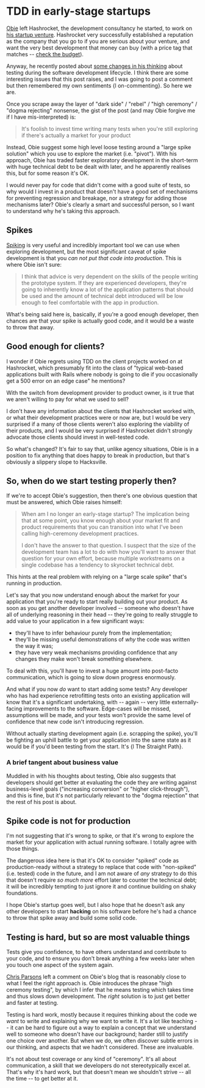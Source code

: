 TDD in early-stage startups
===========================

[Obie][] left Hashrocket, the development consultancy he started, to work on [his startup venture][rightbonus]. Hashrocket very successfully established a reputation as the company that you go to if you are serious about your venture, and want the very best development that money can buy (with a price tag that matches -- [check the budget][hashrocket budget]).

Anyway, he recently posted about [some changes in his thinking][dark side] about testing during the software development lifecycle. I think there are some interesting issues that this post raises, and I was going to post a comment but then remembered my own sentiments {l on-commenting}. So here we are.

Once you scrape away the layer of "dark side" / "rebel" / "high ceremony" / "dogma rejecting" nonsense, the gist of the post (and may Obie forgive me if I have mis-interpreted) is:

> It's foolish to invest time writing many tests when you're still exploring if there's actually a market for your product

Instead, Obie suggest some high level loose testing around a "large spike solution" which you use to explore the market (i.e. "pivot"). With his approach, Obie has traded faster exploratory development in the short-term with huge technical debt to be dealt with later, and he apparently realises this, but for some reason it's OK.

I would never pay for code that didn't come with a good suite of tests, so why would I invest in a product that doesn't have a good set of mechanisms for preventing regression and breakage, nor a strategy for adding those mechanisms later? Obie's clearly a smart and successful person, so I want to understand why he's taking this approach.


Spikes
------

[Spiking][] is very useful and incredibly important tool we can use when exploring development, but the most significant caveat of spike development is that you *can not put that code into production*. This is where Obie isn't sure:

>  I think that advice is very dependent on the skills of the people writing the prototype system. If they are experienced developers, they're going to inherently know a lot of the application patterns that should be used and the amount of technical debt introduced will be low enough to feel comfortable with the app in production.

What's being said here is, basically, if you're a good enough developer, then chances are that your spike is actually good code, and it would be a waste to throw that away.


Good enough for clients?
-----------------------

I wonder if Obie regrets using TDD on the client projects worked on at Hashrocket, which presumably fit into the class of "typical web-based applications built with Rails where nobody is going to die if you occasionally get a 500 error on an edge case" he mentions?

With the switch from development provider to product owner, is it true that we aren't willing to pay for what we used to sell?

I don't have any information about the clients that Hashrocket worked with, or what their development practices were or now are, but I would be very surprised if a many of those clients weren't also exploring the viability of their products, and I would be very surprised if Hashrocket didn't strongly advocate those clients should invest in well-tested code.

So what's changed? It's fair to say that, unlike agency situations, Obie is in a position to fix anything that does happy to break in production, but that's obviously a slippery slope to Hacksville.


So, when do we start testing properly then?
-------------------------------------------

If we're to accept Obie's suggestion, then there's one obvious question that must be answered, which Obie raises himself:

> When am I no longer an early-stage startup? The implication being that at some point, you know enough about your market fit and product requirements that you can transition into what I've been calling high-ceremony development practices.
>
> I don't have the answer to that question. I suspect that the size of the development team has a lot to do with how you'll want to answer that question for your own effort, because multiple workstreams on a single codebase has a tendency to skyrocket technical debt.

This hints at the real problem with relying on a "large scale spike" that's running in production.

Let's say that you now understand enough about the market for your application that you're ready to start really building out your product. As soon as you get another developer involved -- someone who doesn't have all of underlying reasoning in their head -- they're going to really struggle to add value to your application in a few significant ways:

- they'll have to infer behaviour purely from the implementation;
- they'll be missing useful demonstrations of *why* the code was written the way it was;
- they have very weak mechanisms providing confidence that any changes they make won't break something elsewhere.

To deal with this, you'll have to invest a huge amount into post-facto communication, which is going to slow down progress enormously.

And what if you now *do* want to start adding some tests? Any developer who has had experience retrofitting tests onto an existing application will know that it's a significant undertaking, with -- again -- very little externally-facing improvements to the software. Edge-cases will be missed, assumptions will be made, and your tests won't provide the same level of confidence that new code isn't introducing regression.

Without actually starting development again (i.e. scrapping the spike), you'll be fighting an uphill battle to get your application into the same state as it would be if you'd been testing from the start. It's {l The Straight Path}.


### A brief tangent about business value

Muddled in with his thoughts about testing, Obie also suggests that developers should get better at evaluating the code they are writing against business-level goals ("increasing conversion" or "higher click-through"), and this is fine, but it's not particularly relevant to the "dogma rejection" that the rest of his post is about.



Spike code is not for production
-------

I'm not suggesting that it's wrong to spike, or that it's wrong to explore the market for your application with actual running software. I totally agree with those things.

The dangerous idea here is that it's OK to consider "spiked" code as production-ready without a strategy to replace that code with "non-spiked" (i.e. tested) code in the future, and I am not aware of *any* strategy to do this that doesn't require *so much more* effort later to counter the technical debt; it will be incredibly tempting to just ignore it and continue building on shaky foundations.

I hope Obie's startup goes well, but I also hope that he doesn't ask any other developers to start __hacking__ on his software before he's had a chance to throw that spike away and build some solid code.


Testing is hard, but so are most valuable things
------------------------------------------------

Tests give you confidence, to have others understand and contribute to your code, and to ensure you don't break anything a few weeks later when you touch one aspect of the system again.

[Chris Parsons][] left a comment on Obie's blog that is reasonably close to what I feel the right approach is. Obie introduces the phrase "high ceremony testing", by which I infer that he means testing which takes time and thus slows down development. The *right* solution is to just get better and faster at testing.

Testing is hard work, mostly because it requires thinking about the code we *want* to write and explaining why we want to write it. It's a lot like teaching -- it can be hard to figure out a way to explain a concept that we understand well to someone who doesn't have our background; harder still to justify one choice over another. But when we do, we often discover subtle errors in our thinking, and aspects that we hadn't considered. These are invaluable.

It's not about test coverage or any kind of "ceremony". It's all about communication, a skill that we developers do not stereotypically excel at. That's why it's hard work, but that doesn't mean we shouldn't strive -- all the time -- to get better at it.



[dark side]: http://blog.obiefernandez.com/content/2011/05/the-dark-side-beckons.html
[rightbonus]: http://blog.obiefernandez.com/content/2011/02/since-i-finally-got-my-launchrock-invite.html
[obie]: http://obiefernandez.com
[hashrocket budget]: http://hashrocket.com/contact/rfp
[spiking]: http://jamesshore.com/Agile-Book/spike_solutions.html
[Chris Parsons]: http://pa.rsons.org/
